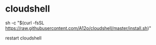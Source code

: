 # cloudshell

sh -c "$(curl -fsSL https://raw.githubusercontent.com/A12o/cloudshell/master/install.sh)"

restart cloudshell
